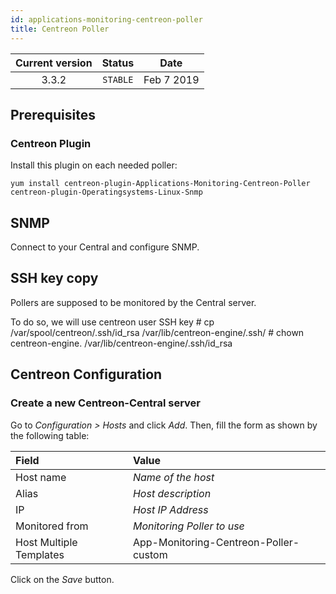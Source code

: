 ```yaml
---
id: applications-monitoring-centreon-poller
title: Centreon Poller
---
```


| Current version | Status | Date |
| :-: | :-: | :-: |
| 3.3.2 | `STABLE` | Feb  7 2019 |

## Prerequisites

### Centreon Plugin

Install this plugin on each needed poller:

``` shell
yum install centreon-plugin-Applications-Monitoring-Centreon-Poller centreon-plugin-Operatingsystems-Linux-Snmp
```

## SNMP

Connect to your Central and configure SNMP.

## SSH key copy

Pollers are supposed to be monitored by the Central server.

To do so, we will use centreon user SSH key \# cp /var/spool/centreon/.ssh/id\_rsa /var/lib/centreon-engine/.ssh/ \#
chown centreon-engine. /var/lib/centreon-engine/.ssh/id\_rsa

## Centreon Configuration

### Create a new Centreon-Central server

Go to *Configuration \> Hosts* and click *Add*. Then, fill the form as shown by the following table:

| Field                   | Value                                 |
| :---------------------- | :------------------------------------ |
| Host name               | *Name of the host*                    |
| Alias                   | *Host description*                    |
| IP                      | *Host IP Address*                     |
| Monitored from          | *Monitoring Poller to use*            |
| Host Multiple Templates | App-Monitoring-Centreon-Poller-custom |

Click on the *Save* button.


